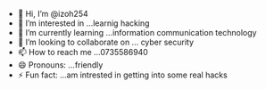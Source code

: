 - 👋 Hi, I’m @izoh254
- 👀 I’m interested in ...learnig hacking
- 🌱 I’m currently learning ...information communication technology
- 💞️ I’m looking to collaborate on ... cyber security
- 📫 How to reach me ...0735586940
- 😄 Pronouns: ...friendly
- ⚡ Fun fact: ...am intrested in getting into some real hacks

<!---
izoh254/izoh254 is a ✨ special ✨ repository because its `README.md` (this file) appears on your GitHub profile.
You can click the Preview link to take a look at your changes.
--->
